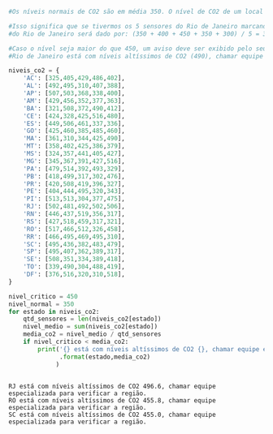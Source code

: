 ```python
#Os níveis normais de CO2 são em média 350. O nível de CO2 de um local é dado pela média captada pelos 5 sensores.

#Isso significa que se tivermos os 5 sensores do Rio de Janeiro marcando: 350, 400, 450, 350, 300, o nível de CO2
#do Rio de Janeiro será dado por: (350 + 400 + 450 + 350 + 300) / 5 = 370.

#Caso o nível seja maior do que 450, um aviso deve ser exibido pelo seu programa dizendo, por exemplo:
#Rio de Janeiro está com níveis altíssimos de CO2 (490), chamar equipe especializada para verificar a região.

niveis_co2 = {
    'AC': [325,405,429,486,402],
    'AL': [492,495,310,407,388],
    'AP': [507,503,368,338,400],
    'AM': [429,456,352,377,363],
    'BA': [321,508,372,490,412],
    'CE': [424,328,425,516,480],
    'ES': [449,506,461,337,336],
    'GO': [425,460,385,485,460],
    'MA': [361,310,344,425,490],
    'MT': [358,402,425,386,379],
    'MS': [324,357,441,405,427],
    'MG': [345,367,391,427,516],
    'PA': [479,514,392,493,329],
    'PB': [418,499,317,302,476],
    'PR': [420,508,419,396,327],
    'PE': [404,444,495,320,343],
    'PI': [513,513,304,377,475],
    'RJ': [502,481,492,502,506],
    'RN': [446,437,519,356,317],
    'RS': [427,518,459,317,321],
    'RO': [517,466,512,326,458],
    'RR': [466,495,469,495,310],
    'SC': [495,436,382,483,479],
    'SP': [495,407,362,389,317],
    'SE': [508,351,334,389,418],
    'TO': [339,490,304,488,419],
    'DF': [376,516,320,310,518], 
}
```


```python
nivel_critico = 450
nivel_normal = 350
for estado in niveis_co2: 
    qtd_sensores = len(niveis_co2[estado])
    nivel_medio = sum(niveis_co2[estado])
    media_co2 = nivel_medio / qtd_sensores 
    if nivel_critico < media_co2:
        print('{} está com níveis altíssimos de CO2 {}, chamar equipe especializada para verificar a região.'
              .format(estado,media_co2)
             )
        
```

    RJ está com níveis altíssimos de CO2 496.6, chamar equipe especializada para verificar a região.
    RO está com níveis altíssimos de CO2 455.8, chamar equipe especializada para verificar a região.
    SC está com níveis altíssimos de CO2 455.0, chamar equipe especializada para verificar a região.
    
